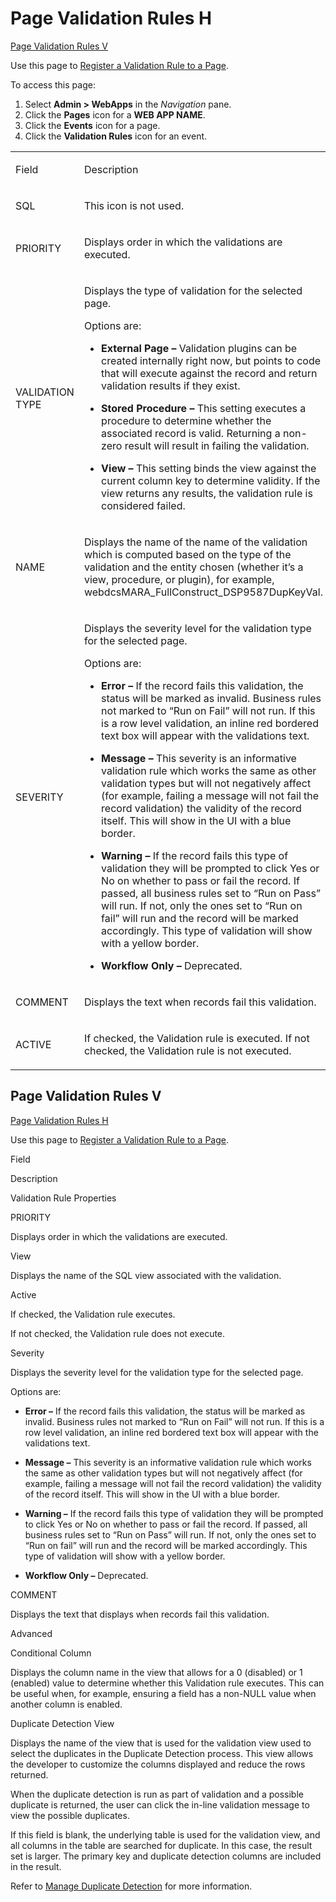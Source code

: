 # <span id="Page_Validation_Rules_H"></span>Page Validation Rules H

[Page Validation Rules V](#Page_Validation_Rules_V)

<div class="use">

Use this page to [Register a Validation Rule to a
Page](../../WebApp_Dev/ValidationRules.htm).

</div>

To access this page:

1.  Select **Admin \> WebApps** in the *Navigation* pane.
2.  Click the **Pages** icon for a **WEB APP NAME**.
3.  Click the **Events** icon for a page.
4.  Click the **Validation Rules** icon for an event.

<table>
<tbody>
<tr class="odd">
<td><p>Field</p></td>
<td><p>Description</p></td>
</tr>
<tr class="even">
<td><p>SQL</p></td>
<td><p>This icon is not used.</p></td>
</tr>
<tr class="odd">
<td><p>PRIORITY</p></td>
<td><p>Displays order in which the validations are executed.</p></td>
</tr>
<tr class="even">
<td><p>VALIDATION TYPE</p></td>
<td><p>Displays the type of validation for the selected page.</p>
<p>Options are:</p>
<ul>
<li><p><strong>External Page –</strong> Validation plugins can be created internally right now, but points to code that will execute against the record and return validation results if they exist.</p></li>
<li><p><strong>Stored Procedure –</strong> This setting executes a procedure to determine whether the associated record is valid. Returning a non-zero result will result in failing the validation.</p></li>
<li><p><strong>View –</strong> This setting binds the view against the current column key to determine validity. If the view returns any results, the validation rule is considered failed.</p></li>
</ul></td>
</tr>
<tr class="odd">
<td><p>NAME</p></td>
<td><p>Displays the name of the name of the validation which is computed based on the type of the validation and the entity chosen (whether it’s a view, procedure, or plugin), for example, webdcsMARA_FullConstruct_DSP9587DupKeyVal.</p></td>
</tr>
<tr class="even">
<td><p>SEVERITY</p></td>
<td><p>Displays the severity level for the validation type for the selected page.</p>
<p>Options are:</p>
<ul>
<li><p><strong>Error –</strong> If the record fails this validation, the status will be marked as invalid. Business rules not marked to “Run on Fail” will not run. If this is a row level validation, an inline red bordered text box will appear with the validations text.</p></li>
<li><p><strong>Message –</strong> This severity is an informative validation rule which works the same as other validation types but will not negatively affect (for example, failing a message will not fail the record validation) the validity of the record itself. This will show in the UI with a blue border.</p></li>
<li><p><strong>Warning –</strong> If the record fails this type of validation they will be prompted to click Yes or No on whether to pass or fail the record. If passed, all business rules set to “Run on Pass” will run. If not, only the ones set to “Run on fail” will run and the record will be marked accordingly. This type of validation will show with a yellow border.</p></li>
<li><p><strong>Workflow Only –</strong> Deprecated.</p></li>
</ul></td>
</tr>
<tr class="odd">
<td><p>COMMENT</p></td>
<td><p>Displays the text when records fail this validation.</p></td>
</tr>
<tr class="even">
<td><p>ACTIVE</p></td>
<td><p>If checked, the Validation rule is executed. If not checked, the Validation rule is not executed.</p></td>
</tr>
</tbody>
</table>

## <span id="Page_Validation_Rules_V"></span>Page Validation Rules V

[Page Validation Rules H](#Page_Validation_Rules_H)

<div class="use">

Use this page to [Register a Validation Rule to a
Page](../../WebApp_Dev/ValidationRules.htm).

</div>

Field

Description

Validation Rule Properties

PRIORITY

Displays order in which the validations are executed.

View

Displays the name of the SQL view associated with the validation.

Active

If checked, the Validation rule executes.

If not checked, the Validation rule does not execute.

Severity

Displays the severity level for the validation type for the selected
page.

Options are:

  - **Error –** If the record fails this validation, the status will be
    marked as invalid. Business rules not marked to “Run on Fail” will
    not run. If this is a row level validation, an inline red bordered
    text box will appear with the validations text.

  - **Message –** This severity is an informative validation rule which
    works the same as other validation types but will not negatively
    affect (for example, failing a message will not fail the record
    validation) the validity of the record itself. This will show in the
    UI with a blue border.

  - **Warning –** If the record fails this type of validation they will
    be prompted to click Yes or No on whether to pass or fail the
    record. If passed, all business rules set to “Run on Pass” will run.
    If not, only the ones set to “Run on fail” will run and the record
    will be marked accordingly. This type of validation will show with a
    yellow border.

  - **Workflow Only –** Deprecated.

COMMENT

Displays the text that displays when records fail this validation.

Advanced

Conditional Column

Displays the column name in the view that allows for a 0 (disabled) or 1
(enabled) value to determine whether this Validation rule executes. This
can be useful when, for example, ensuring a field has a non-NULL value
when another column is enabled.

Duplicate Detection View

Displays the name of the view that is used for the validation view used
to select the duplicates in the Duplicate Detection process. This view
allows the developer to customize the columns displayed and reduce the
rows returned.

When the duplicate detection is run as part of validation and a possible
duplicate is returned, the user can click the in-line validation message
to view the possible duplicates.

If this field is blank, the underlying table is used for the validation
view, and all columns in the table are searched for duplicate. In this
case, the result set is larger. The primary key and duplicate detection
columns are included in the result.

Refer to [Manage Duplicate
Detection](../Use_Cases/Manage%20Duplicate%20Detection.htm) for more
information.

